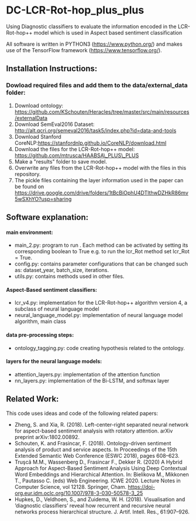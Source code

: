 # DC-LCR-Rot-hop_plus_plus
Using Diagnostic classifiers to evaluate the information encoded in the LCR-Rot-hop++ model which is used in Aspect based sentiment classification


All software is written in PYTHON3 (https://www.python.org/) and makes use of the TensorFlow framework (https://www.tensorflow.org/).


## Installation Instructions:
### Dowload required files and add them to the data/external_data folder:
1. Download ontology: https://github.com/KSchouten/Heracles/tree/master/src/main/resources/externalData
2. Download SemEval2016 Dataset: http://alt.qcri.org/semeval2016/task5/index.php?id=data-and-tools
3. Download Stanford CoreNLP:https://stanfordnlp.github.io/CoreNLP/download.html
4. Download the files for the LCR-Rot-hop++ model: https://github.com/mtrusca/HAABSA\_PLUS\_PLUS
5. Make a "results" folder to save model.
6. Overwrite any files from the LCR-Rot-hop++ model with the files in this repository.
7. The pickle files containing the layer information used in the paper can be found on https://drive.google.com/drive/folders/1tBcBiOphU4DTlthwDZHkR86mv5wSXhYO?usp=sharing
## Software explanation:
#### main environment:
- main_2.py: program to run . Each method can be activated by setting its corresponding boolean to True e.g. to run the lcr_Rot method set lcr_Rot = True.
- config.py: contains parameter configurations that can be changed such as: dataset_year, batch_size, iterations.
- utils.py: contains methods used in other files.
#### Aspect-Based sentiment classifiers:
- lcr_v4.py:  implementation for the LCR-Rot-hop++ algorithm version 4, a subclass of neural language model
- neural_language_model.py: implementation of neural language model algorithm, main class
#### data pre-processing steps:
- ontology_tagging.py: code creating hypothesis related to the ontology.
#### layers for the neural language models:
- attention_layers.py: implementation of the attention function
- nn_layers.py: implementation of the Bi-LSTM, and softmax layer



## Related Work: ##
This code uses ideas and code of the following related papers:
- Zheng, S. and Xia, R. (2018). Left-center-right separated neural network for aspect-based sentiment analysis with rotatory attention. arXiv preprint arXiv:1802.00892.
- Schouten, K. and Frasincar, F. (2018). Ontology-driven sentiment analysis of product and service aspects. In Proceedings of the 15th Extended Semantic Web Conference (ESWC 2018), pages 608–623.
- Truşcǎ M.M., Wassenberg D., Frasincar F., Dekker R. (2020) A Hybrid Approach for Aspect-Based Sentiment Analysis Using Deep Contextual Word Embeddings and Hierarchical Attention. In: Bielikova M., Mikkonen T., Pautasso C. (eds) Web Engineering. ICWE 2020. Lecture Notes in Computer Science, vol 12128. Springer, Cham. https://doi-org.eur.idm.oclc.org/10.1007/978-3-030-50578-3_25
- Hupkes, D., Veldhoen, S., and Zuidema, W. H. (2018). Visualisation and ’diagnostic classifiers’ reveal how recurrent and recursive neural networks process hierarchical structure. J. Artif. Intell. Res., 61:907–926.
